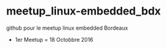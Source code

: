 # meetup_linux-embedded_bdx

github pour le meetup linux embedded Bordeaux

- 1er Meetup = 18 Octobbre 2016

